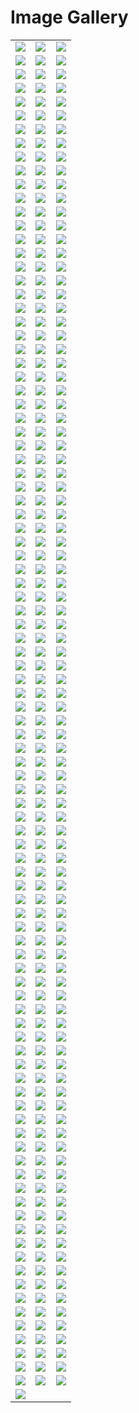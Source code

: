 # Image Gallery

<table style="width: 100%;">
  <tr>
    <td style="width: 33%;"><img src="1.png"></td>
    <td style="width: 33%;"><img src="2.png"></td>
    <td style="width: 33%;"><img src="3.png"></td>
  </tr>
  <tr>
    <td style="width: 33%;"><img src="4.png"></td>
    <td style="width: 33%;"><img src="5.png"></td>
    <td style="width: 33%;"><img src="6.png"></td>
  </tr>
  <tr>
    <td style="width: 33%;"><img src="7.png"></td>
    <td style="width: 33%;"><img src="8.png"></td>
    <td style="width: 33%;"><img src="9.png"></td>
  </tr>
  <tr>
    <td style="width: 33%;"><img src="10.png"></td>
    <td style="width: 33%;"><img src="11.png"></td>
    <td style="width: 33%;"><img src="12.png"></td>
  </tr>
  <tr>
    <td style="width: 33%;"><img src="13.png"></td>
    <td style="width: 33%;"><img src="14.png"></td>
    <td style="width: 33%;"><img src="15.png"></td>
  </tr>
  <tr>
    <td style="width: 33%;"><img src="16.png"></td>
    <td style="width: 33%;"><img src="17.png"></td>
    <td style="width: 33%;"><img src="18.png"></td>
  </tr>
  <tr>
    <td style="width: 33%;"><img src="19.png"></td>
    <td style="width: 33%;"><img src="20.png"></td>
    <td style="width: 33%;"><img src="21.png"></td>
  </tr>
  <tr>
    <td style="width: 33%;"><img src="22.png"></td>
    <td style="width: 33%;"><img src="23.png"></td>
    <td style="width: 33%;"><img src="24.png"></td>
  </tr>
  <tr>
    <td style="width: 33%;"><img src="25.png"></td>
    <td style="width: 33%;"><img src="26.png"></td>
    <td style="width: 33%;"><img src="27.png"></td>
  </tr>
  <tr>
    <td style="width: 33%;"><img src="28.png"></td>
    <td style="width: 33%;"><img src="29.png"></td>
    <td style="width: 33%;"><img src="30.png"></td>
  </tr>
  <tr>
    <td style="width: 33%;"><img src="31.png"></td>
    <td style="width: 33%;"><img src="32.png"></td>
    <td style="width: 33%;"><img src="33.png"></td>
  </tr>
  <tr>
    <td style="width: 33%;"><img src="34.png"></td>
    <td style="width: 33%;"><img src="35.png"></td>
    <td style="width: 33%;"><img src="36.png"></td>
  </tr>
  <tr>
    <td style="width: 33%;"><img src="37.png"></td>
    <td style="width: 33%;"><img src="38.png"></td>
    <td style="width: 33%;"><img src="39.png"></td>
  </tr>
  <tr>
    <td style="width: 33%;"><img src="40.png"></td>
    <td style="width: 33%;"><img src="41.png"></td>
    <td style="width: 33%;"><img src="42.png"></td>
  </tr>
  <tr>
    <td style="width: 33%;"><img src="43.png"></td>
    <td style="width: 33%;"><img src="44.png"></td>
    <td style="width: 33%;"><img src="45.png"></td>
  </tr>
  <tr>
    <td style="width: 33%;"><img src="46.png"></td>
    <td style="width: 33%;"><img src="47.png"></td>
    <td style="width: 33%;"><img src="48.png"></td>
  </tr>
  <tr>
    <td style="width: 33%;"><img src="49.png"></td>
    <td style="width: 33%;"><img src="50.png"></td>
    <td style="width: 33%;"><img src="51.png"></td>
  </tr>
  <tr>
    <td style="width: 33%;"><img src="52.png"></td>
    <td style="width: 33%;"><img src="53.png"></td>
    <td style="width: 33%;"><img src="54.png"></td>
  </tr>
  <tr>
    <td style="width: 33%;"><img src="55.png"></td>
    <td style="width: 33%;"><img src="56.png"></td>
    <td style="width: 33%;"><img src="57.png"></td>
  </tr>
  <tr>
    <td style="width: 33%;"><img src="58.png"></td>
    <td style="width: 33%;"><img src="59.png"></td>
    <td style="width: 33%;"><img src="60.png"></td>
  </tr>
  <tr>
    <td style="width: 33%;"><img src="61.png"></td>
    <td style="width: 33%;"><img src="62.png"></td>
    <td style="width: 33%;"><img src="63.png"></td>
  </tr>
  <tr>
    <td style="width: 33%;"><img src="64.png"></td>
    <td style="width: 33%;"><img src="65.png"></td>
    <td style="width: 33%;"><img src="66.png"></td>
  </tr>
  <tr>
    <td style="width: 33%;"><img src="67.png"></td>
    <td style="width: 33%;"><img src="68.png"></td>
    <td style="width: 33%;"><img src="69.png"></td>
  </tr>
  <tr>
    <td style="width: 33%;"><img src="70.png"></td>
    <td style="width: 33%;"><img src="71.png"></td>
    <td style="width: 33%;"><img src="72.png"></td>
  </tr>
  <tr>
    <td style="width: 33%;"><img src="73.png"></td>
    <td style="width: 33%;"><img src="74.png"></td>
    <td style="width: 33%;"><img src="75.png"></td>
  </tr>
  <tr>
    <td style="width: 33%;"><img src="76.png"></td>
    <td style="width: 33%;"><img src="77.png"></td>
    <td style="width: 33%;"><img src="78.png"></td>
  </tr>
  <tr>
    <td style="width: 33%;"><img src="79.png"></td>
    <td style="width: 33%;"><img src="80.png"></td>
    <td style="width: 33%;"><img src="81.png"></td>
  </tr>
  <tr>
    <td style="width: 33%;"><img src="82.png"></td>
    <td style="width: 33%;"><img src="83.png"></td>
    <td style="width: 33%;"><img src="84.png"></td>
  </tr>
  <tr>
    <td style="width: 33%;"><img src="85.png"></td>
    <td style="width: 33%;"><img src="86.png"></td>
    <td style="width: 33%;"><img src="87.png"></td>
  </tr>
  <tr>
    <td style="width: 33%;"><img src="88.png"></td>
    <td style="width: 33%;"><img src="89.png"></td>
    <td style="width: 33%;"><img src="90.png"></td>
  </tr>
  <tr>
    <td style="width: 33%;"><img src="91.png"></td>
    <td style="width: 33%;"><img src="92.png"></td>
    <td style="width: 33%;"><img src="93.png"></td>
  </tr>
  <tr>
    <td style="width: 33%;"><img src="94.png"></td>
    <td style="width: 33%;"><img src="95.png"></td>
    <td style="width: 33%;"><img src="96.png"></td>
  </tr>
  <tr>
    <td style="width: 33%;"><img src="97.png"></td>
    <td style="width: 33%;"><img src="98.png"></td>
    <td style="width: 33%;"><img src="99.png"></td>
  </tr>
  <tr>
    <td style="width: 33%;"><img src="100.png"></td>
    <td style="width: 33%;"><img src="101.png"></td>
    <td style="width: 33%;"><img src="102.png"></td>
  </tr>
  <tr>
    <td style="width: 33%;"><img src="103.png"></td>
    <td style="width: 33%;"><img src="104.png"></td>
    <td style="width: 33%;"><img src="105.png"></td>
  </tr>
  <tr>
    <td style="width: 33%;"><img src="106.png"></td>
    <td style="width: 33%;"><img src="107.png"></td>
    <td style="width: 33%;"><img src="108.png"></td>
  </tr>
  <tr>
    <td style="width: 33%;"><img src="109.png"></td>
    <td style="width: 33%;"><img src="110.png"></td>
    <td style="width: 33%;"><img src="111.png"></td>
  </tr>
  <tr>
    <td style="width: 33%;"><img src="112.png"></td>
    <td style="width: 33%;"><img src="113.png"></td>
    <td style="width: 33%;"><img src="114.png"></td>
  </tr>
  <tr>
    <td style="width: 33%;"><img src="115.png"></td>
    <td style="width: 33%;"><img src="116.png"></td>
    <td style="width: 33%;"><img src="117.png"></td>
  </tr>
  <tr>
    <td style="width: 33%;"><img src="118.png"></td>
    <td style="width: 33%;"><img src="119.png"></td>
    <td style="width: 33%;"><img src="120.png"></td>
  </tr>
  <tr>
    <td style="width: 33%;"><img src="121.png"></td>
    <td style="width: 33%;"><img src="122.png"></td>
    <td style="width: 33%;"><img src="123.png"></td>
  </tr>
  <tr>
    <td style="width: 33%;"><img src="124.png"></td>
    <td style="width: 33%;"><img src="125.png"></td>
    <td style="width: 33%;"><img src="126.png"></td>
  </tr>
  <tr>
    <td style="width: 33%;"><img src="127.png"></td>
    <td style="width: 33%;"><img src="128.png"></td>
    <td style="width: 33%;"><img src="129.png"></td>
  </tr>
  <tr>
    <td style="width: 33%;"><img src="130.png"></td>
    <td style="width: 33%;"><img src="131.png"></td>
    <td style="width: 33%;"><img src="132.png"></td>
  </tr>
  <tr>
    <td style="width: 33%;"><img src="133.png"></td>
    <td style="width: 33%;"><img src="134.png"></td>
    <td style="width: 33%;"><img src="135.png"></td>
  </tr>
  <tr>
    <td style="width: 33%;"><img src="136.png"></td>
    <td style="width: 33%;"><img src="137.png"></td>
    <td style="width: 33%;"><img src="138.png"></td>
  </tr>
  <tr>
    <td style="width: 33%;"><img src="139.png"></td>
    <td style="width: 33%;"><img src="140.png"></td>
    <td style="width: 33%;"><img src="141.png"></td>
  </tr>
  <tr>
    <td style="width: 33%;"><img src="142.png"></td>
    <td style="width: 33%;"><img src="143.png"></td>
    <td style="width: 33%;"><img src="144.png"></td>
  </tr>
  <tr>
    <td style="width: 33%;"><img src="145.png"></td>
    <td style="width: 33%;"><img src="146.png"></td>
    <td style="width: 33%;"><img src="147.png"></td>
  </tr>
  <tr>
    <td style="width: 33%;"><img src="148.png"></td>
    <td style="width: 33%;"><img src="149.png"></td>
    <td style="width: 33%;"><img src="150.png"></td>
  </tr>
  <tr>
    <td style="width: 33%;"><img src="151.png"></td>
    <td style="width: 33%;"><img src="152.png"></td>
    <td style="width: 33%;"><img src="153.png"></td>
  </tr>
  <tr>
    <td style="width: 33%;"><img src="154.png"></td>
    <td style="width: 33%;"><img src="155.png"></td>
    <td style="width: 33%;"><img src="156.png"></td>
  </tr>
  <tr>
    <td style="width: 33%;"><img src="157.png"></td>
    <td style="width: 33%;"><img src="158.png"></td>
    <td style="width: 33%;"><img src="159.png"></td>
  </tr>
  <tr>
    <td style="width: 33%;"><img src="160.png"></td>
    <td style="width: 33%;"><img src="161.png"></td>
    <td style="width: 33%;"><img src="162.png"></td>
  </tr>
  <tr>
    <td style="width: 33%;"><img src="163.png"></td>
    <td style="width: 33%;"><img src="164.png"></td>
    <td style="width: 33%;"><img src="165.png"></td>
  </tr>
  <tr>
    <td style="width: 33%;"><img src="166.png"></td>
    <td style="width: 33%;"><img src="167.png"></td>
    <td style="width: 33%;"><img src="168.png"></td>
  </tr>
  <tr>
    <td style="width: 33%;"><img src="169.png"></td>
    <td style="width: 33%;"><img src="170.png"></td>
    <td style="width: 33%;"><img src="171.png"></td>
  </tr>
  <tr>
    <td style="width: 33%;"><img src="172.png"></td>
    <td style="width: 33%;"><img src="173.png"></td>
    <td style="width: 33%;"><img src="174.png"></td>
  </tr>
  <tr>
    <td style="width: 33%;"><img src="175.png"></td>
    <td style="width: 33%;"><img src="176.png"></td>
    <td style="width: 33%;"><img src="177.png"></td>
  </tr>
  <tr>
    <td style="width: 33%;"><img src="178.png"></td>
    <td style="width: 33%;"><img src="179.png"></td>
    <td style="width: 33%;"><img src="180.png"></td>
  </tr>
  <tr>
    <td style="width: 33%;"><img src="181.png"></td>
    <td style="width: 33%;"><img src="182.png"></td>
    <td style="width: 33%;"><img src="183.png"></td>
  </tr>
  <tr>
    <td style="width: 33%;"><img src="184.png"></td>
    <td style="width: 33%;"><img src="185.png"></td>
    <td style="width: 33%;"><img src="186.png"></td>
  </tr>
  <tr>
    <td style="width: 33%;"><img src="187.png"></td>
    <td style="width: 33%;"><img src="188.png"></td>
    <td style="width: 33%;"><img src="189.png"></td>
  </tr>
  <tr>
    <td style="width: 33%;"><img src="190.png"></td>
    <td style="width: 33%;"><img src="191.png"></td>
    <td style="width: 33%;"><img src="192.png"></td>
  </tr>
  <tr>
    <td style="width: 33%;"><img src="193.png"></td>
    <td style="width: 33%;"><img src="194.png"></td>
    <td style="width: 33%;"><img src="195.png"></td>
  </tr>
  <tr>
    <td style="width: 33%;"><img src="196.png"></td>
    <td style="width: 33%;"><img src="197.png"></td>
    <td style="width: 33%;"><img src="198.png"></td>
  </tr>
  <tr>
    <td style="width: 33%;"><img src="199.png"></td>
    <td style="width: 33%;"><img src="200.png"></td>
    <td style="width: 33%;"><img src="201.png"></td>
  </tr>
  <tr>
    <td style="width: 33%;"><img src="202.png"></td>
    <td style="width: 33%;"><img src="203.png"></td>
    <td style="width: 33%;"><img src="204.png"></td>
  </tr>
  <tr>
    <td style="width: 33%;"><img src="205.png"></td>
    <td style="width: 33%;"><img src="206.png"></td>
    <td style="width: 33%;"><img src="207.png"></td>
  </tr>
  <tr>
    <td style="width: 33%;"><img src="208.png"></td>
    <td style="width: 33%;"><img src="209.png"></td>
    <td style="width: 33%;"><img src="210.png"></td>
  </tr>
  <tr>
    <td style="width: 33%;"><img src="211.png"></td>
    <td style="width: 33%;"><img src="212.png"></td>
    <td style="width: 33%;"><img src="213.png"></td>
  </tr>
  <tr>
    <td style="width: 33%;"><img src="214.png"></td>
    <td style="width: 33%;"><img src="215.png"></td>
    <td style="width: 33%;"><img src="216.png"></td>
  </tr>
  <tr>
    <td style="width: 33%;"><img src="217.png"></td>
    <td style="width: 33%;"><img src="218.png"></td>
    <td style="width: 33%;"><img src="219.png"></td>
  </tr>
  <tr>
    <td style="width: 33%;"><img src="220.png"></td>
    <td style="width: 33%;"><img src="221.png"></td>
    <td style="width: 33%;"><img src="222.png"></td>
  </tr>
  <tr>
    <td style="width: 33%;"><img src="223.png"></td>
    <td style="width: 33%;"><img src="224.png"></td>
    <td style="width: 33%;"><img src="225.png"></td>
  </tr>
  <tr>
    <td style="width: 33%;"><img src="226.png"></td>
    <td style="width: 33%;"><img src="227.png"></td>
    <td style="width: 33%;"><img src="228.png"></td>
  </tr>
  <tr>
    <td style="width: 33%;"><img src="229.png"></td>
    <td style="width: 33%;"><img src="230.png"></td>
    <td style="width: 33%;"><img src="231.png"></td>
  </tr>
  <tr>
    <td style="width: 33%;"><img src="232.png"></td>
    <td style="width: 33%;"><img src="233.png"></td>
    <td style="width: 33%;"><img src="234.png"></td>
  </tr>
  <tr>
    <td style="width: 33%;"><img src="235.png"></td>
    <td style="width: 33%;"><img src="236.png"></td>
    <td style="width: 33%;"><img src="237.png"></td>
  </tr>
  <tr>
    <td style="width: 33%;"><img src="238.png"></td>
    <td style="width: 33%;"><img src="239.png"></td>
    <td style="width: 33%;"><img src="240.png"></td>
  </tr>
  <tr>
    <td style="width: 33%;"><img src="241.png"></td>
    <td style="width: 33%;"><img src="242.png"></td>
    <td style="width: 33%;"><img src="243.png"></td>
  </tr>
  <tr>
    <td style="width: 33%;"><img src="244.png"></td>
    <td style="width: 33%;"><img src="245.png"></td>
    <td style="width: 33%;"><img src="246.png"></td>
  </tr>
  <tr>
    <td style="width: 33%;"><img src="247.png"></td>
    <td style="width: 33%;"><img src="248.png"></td>
    <td style="width: 33%;"><img src="249.png"></td>
  </tr>
  <tr>
    <td style="width: 33%;"><img src="250.png"></td>
    <td style="width: 33%;"><img src="251.png"></td>
    <td style="width: 33%;"><img src="252.png"></td>
  </tr>
  <tr>
    <td style="width: 33%;"><img src="253.png"></td>
    <td style="width: 33%;"><img src="254.png"></td>
    <td style="width: 33%;"><img src="255.png"></td>
  </tr>
  <tr>
    <td style="width: 33%;"><img src="256.png"></td>
    <td style="width: 33%;"><img src="257.png"></td>
    <td style="width: 33%;"><img src="258.png"></td>
  </tr>
  <tr>
    <td style="width: 33%;"><img src="259.png"></td>
    <td style="width: 33%;"><img src="260.png"></td>
    <td style="width: 33%;"><img src="261.png"></td>
  </tr>
  <tr>
    <td style="width: 33%;"><img src="262.png"></td>
    <td style="width: 33%;"><img src="263.png"></td>
    <td style="width: 33%;"><img src="264.png"></td>
  </tr>
  <tr>
    <td style="width: 33%;"><img src="265.png"></td>
    <td style="width: 33%;"><img src="266.png"></td>
    <td style="width: 33%;"><img src="267.png"></td>
  </tr>
  <tr>
    <td style="width: 33%;"><img src="268.png"></td>
    <td style="width: 33%;"><img src="269.png"></td>
    <td style="width: 33%;"><img src="270.png"></td>
  </tr>
  <tr>
    <td style="width: 33%;"><img src="271.png"></td>
    <td style="width: 33%;"><img src="272.png"></td>
    <td style="width: 33%;"><img src="273.png"></td>
  </tr>
  <tr>
    <td style="width: 33%;"><img src="274.png"></td>
    <td style="width: 33%;"><img src="275.png"></td>
    <td style="width: 33%;"><img src="276.png"></td>
  </tr>
  <tr>
    <td style="width: 33%;"><img src="277.png"></td>
    <td style="width: 33%;"><img src="278.png"></td>
    <td style="width: 33%;"><img src="279.png"></td>
  </tr>
  <tr>
    <td style="width: 33%;"><img src="280.png"></td>
    <td style="width: 33%;"><img src="281.png"></td>
    <td style="width: 33%;"><img src="282.png"></td>
  </tr>
  <tr>
    <td style="width: 33%;"><img src="283.png"></td>
    <td style="width: 33%;"><img src="284.png"></td>
    <td style="width: 33%;"><img src="285.png"></td>
  </tr>
  <tr>
    <td style="width: 33%;"><img src="286.png"></td>
    <td style="width: 33%;"><img src="287.png"></td>
    <td style="width: 33%;"><img src="288.png"></td>
  </tr>
  <tr>
    <td style="width: 33%;"><img src="289.png"></td>
    <td style="width: 33%;"><img src="290.png"></td>
    <td style="width: 33%;"><img src="291.png"></td>
  </tr>
  <tr>
    <td style="width: 33%;"><img src="292.png"></td>
    <td style="width: 33%;"><img src="293.png"></td>
    <td style="width: 33%;"><img src="294.png"></td>
  </tr>
  <tr>
    <td style="width: 33%;"><img src="295.png"></td>
  </tr>
</table>
